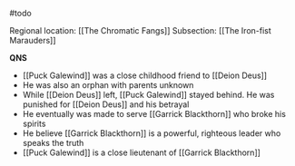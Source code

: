 #todo

Regional location: [[The Chromatic Fangs]]
Subsection: [[The Iron-fist Marauders]]

**QNS**
- [[Puck Galewind]] was a close childhood friend to [[Deion Deus]]
- He was also an orphan with parents unknown
- While [[Deion Deus]] left, [[Puck Galewind]] stayed behind. He was punished for [[Deion Deus]] and his betrayal
- He eventually was made to serve [[Garrick Blackthorn]] who broke his spirits
- He believe [[Garrick Blackthorn]] is a powerful, righteous leader who speaks the truth
- [[Puck Galewind]] is a close lieutenant of [[Garrick Blackthorn]]